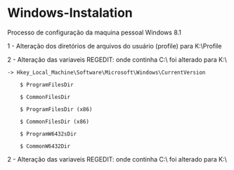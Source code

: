Windows-Instalation
===================

Processo de configuração da maquina pessoal Windows 8.1

1 - Alteração dos diretórios de arquivos do usuário (profile) para K:\Profile

2 - Alteração das variaveis REGEDIT: onde continha C:\ foi alterado para K:\

    -> Hkey_Local_Machine\Software\Microsoft\Windows\CurrentVersion
    
        $ ProgramFilesDir
        
        $ CommonFilesDir
        
        $ ProgramFilesDir (x86)
        
        $ CommonFilesDir (x86)
        
        $ ProgramW6432sDir
        
        $ CommonW6432Dir
        
2 - Alteração das variaveis REGEDIT: onde continha C:\ foi alterado para K:\
  
